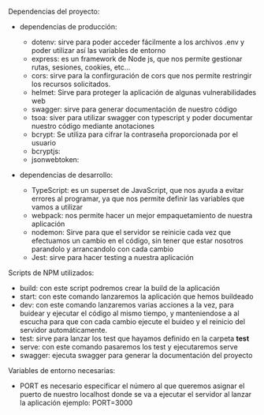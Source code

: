 Dependencias del proyecto:

- dependencias de producción:

  - dotenv: sirve para poder acceder fácilmente a los archivos .env y poder utilizar así las variables de entorno
  - express: es un framework de Node js, que nos permite gestionar rutas, sesiones, cookies, etc...
  - cors: sirve para la confirguración de cors que nos permite restringir los recursos solicitados.
  - helmet: Sirve para proteger la aplicación de algunas vulnerabilidades web
  - swagger: sirve para generar documentación de nuestro código
  - tsoa: siver para utilizar swagger con typescript y poder documentar nuestro código mediante anotaciones
  - bcrypt: Se utiliza para cifrar la contraseña proporcionada por el usuario
  - bcryptjs:
  - jsonwebtoken:

- dependencias de desarrollo:
  - TypeScript: es un superset de JavaScript, que nos ayuda a evitar errores al programar, ya que nos permite definir las variables que vamos a utilizar
  - webpack: nos permite hacer un mejor empaquetamiento de nuestra aplicación
  - nodemon: Sirve para que el servidor se reinicie cada vez que efectuamos un cambio en el código, sin tener que estar nosotros parandolo y arrancandolo con cada cambio
  - Jest: sirve para hacer testing a nuestra aplicación

Scripts de NPM utilizados:

- build: con este script podremos crear la build de la aplicación
- start: con este comando lanzaremos la aplicación que hemos buildeado
- dev: con este comando lanzaremos varias acciones a la vez, para buidear y ejecutar el código al mismo tiempo, y manteniendose a al escucha para que con cada cambio ejecute el buideo y el reinicio del servidor automáticamente.
- test: sirve para lanzar los test que hayamos definido en la carpeta **test**
- serve: con este comando pasaremos los test y ejecutaremos serve
- swagger: ejecuta swagger para generar la documentación del proyecto

Variables de entorno necesarias:

- PORT es necesario especificar el número al que queremos asignar el puerto de nuestro localhost donde se va a ejecutar el servidor al lanzar la aplicación ejemplo: PORT=3000
